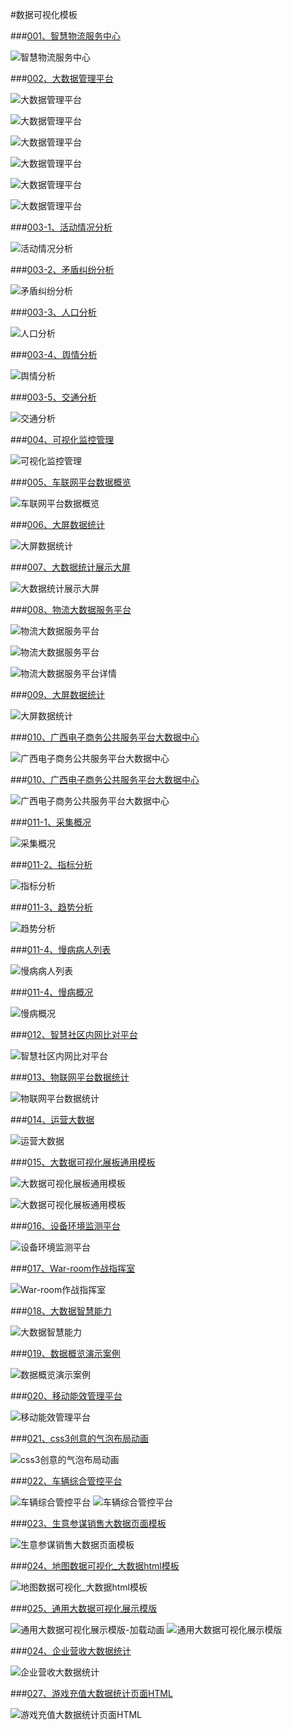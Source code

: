 #数据可视化模板

###[001、智慧物流服务中心](./001/index.html)

![智慧物流服务中心](./demoImages/001.png)

###[002、大数据管理平台](./002/index.html)

![大数据管理平台](./demoImages/002-1.png)

![大数据管理平台](./demoImages/002-2.png)

![大数据管理平台](./demoImages/002-3.png)

![大数据管理平台](./demoImages/002-4.png)

![大数据管理平台](./demoImages/002-5.png)

![大数据管理平台](./demoImages/002-6.png)

###[003-1、活动情况分析](./003/activity.html)

![活动情况分析](./demoImages/003-1.png)

###[003-2、矛盾纠纷分析](./003/analysis.html)

![矛盾纠纷分析](./demoImages/003-2.png)

###[003-3、人口分析](./003/people.html)

![人口分析](./demoImages/003-3.png)

###[003-4、舆情分析](./003/public.html)

![舆情分析](./demoImages/003-4.png)

###[003-5、交通分析](./003/traffic.html)

![交通分析](./demoImages/003-5.png)


###[004、可视化监控管理](./004/index.html)

![可视化监控管理](./demoImages/004.png)

###[005、车联网平台数据概览](./005/index.html)

![车联网平台数据概览](./demoImages/005.png)

###[006、大屏数据统计](./006/index.html)

![大屏数据统计](./demoImages/006.png)

###[007、大数据统计展示大屏](./007/index.html)

![大数据统计展示大屏](./demoImages/007.png)


###[008、物流大数据服务平台](./008/index.html)

![物流大数据服务平台](./demoImages/008-1.png)

![物流大数据服务平台](./demoImages/008-2.png)

![物流大数据服务平台详情](./demoImages/008-3.png)

###[009、大屏数据统计](./009/index.html)

![大屏数据统计](./demoImages/009.png)


###[010、广西电子商务公共服务平台大数据中心](./010/index.html)

![广西电子商务公共服务平台大数据中心](./demoImages/010.png)

###[010、广西电子商务公共服务平台大数据中心](./010/index.html)

![广西电子商务公共服务平台大数据中心](./demoImages/010.png)



###[011-1、采集概况](./011/views/index.html)

![采集概况](./demoImages/011-1.png)

###[011-2、指标分析](./011/views/quota.html)

![指标分析](./demoImages/011-2.png)

###[011-3、趋势分析](./011/views/trend.html)

![趋势分析](./demoImages/011-3.png)

###[011-4、慢病病人列表](./011/views/chronic.html)

![慢病病人列表](./demoImages/011-4.png)

###[011-4、慢病概况](./011/views/NCDindex.html)

![慢病概况](./demoImages/011-5.png)



###[012、智慧社区内网比对平台](./012/index.html)

![智慧社区内网比对平台](./demoImages/012.png)


###[013、物联网平台数据统计](./013/index.html)

![物联网平台数据统计](./demoImages/013.png)


###[014、运营大数据](./014/index.html)

![运营大数据](./demoImages/014.png)


###[015、大数据可视化展板通用模板](./015/index.html)

![大数据可视化展板通用模板](./demoImages/015-1.png)

![大数据可视化展板通用模板](./demoImages/015-2.png)


###[016、设备环境监测平台](./016/index.html)

![设备环境监测平台](./demoImages/016.png)


###[017、War-room作战指挥室](./017/index.html)

![War-room作战指挥室](./demoImages/017.png)

###[018、大数据智慧能力](./018/index.html)

![大数据智慧能力](./demoImages/018.png)

###[019、数据概览演示案例](./019/index.html)

![数据概览演示案例](./demoImages/019.png)


###[020、移动能效管理平台](./020/index.html)

![移动能效管理平台](./demoImages/020.png)

###[021、css3创意的气泡布局动画](./021/index.html)

![css3创意的气泡布局动画](./demoImages/021.png)


###[022、车辆综合管控平台](./022/index.html)

![车辆综合管控平台](./demoImages/022-1.png)
![车辆综合管控平台](./demoImages/022-2.png)

###[023、生意参谋销售大数据页面模板](./023/index.html)

![生意参谋销售大数据页面模板](./demoImages/023.png)

###[024、地图数据可视化_大数据html模板](./024/index.html)

![地图数据可视化_大数据html模板](./demoImages/024.png)

###[025、通用大数据可视化展示模版](./025/index.html)

![通用大数据可视化展示模版-加载动画](./demoImages/025-1.png)
![通用大数据可视化展示模版](./demoImages/025-2.png)


###[024、企业营收大数据统计](./026/index.html)

![企业营收大数据统计](./demoImages/026.png)

###[027、游戏充值大数据统计页面HTML](./027/index.html)

![游戏充值大数据统计页面HTML](./demoImages/027.png)
